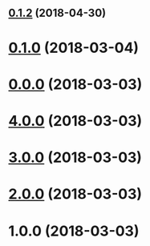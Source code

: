 <a name="0.1.2"></a>
## [0.1.2](https://github.com/theunreal/ngx-basicscroll/compare/v0.1.0...v0.1.2) (2018-04-30)



<a name="0.1.0"></a>
# [0.1.0](https://github.com/theunreal/ngx-basicscroll/compare/v0.0.0...v0.1.0) (2018-03-04)



<a name="0.0.0"></a>
# [0.0.0](https://github.com/theunreal/ngx-basicscroll/compare/v4.0.0...v0.0.0) (2018-03-03)



<a name="4.0.0"></a>
# [4.0.0](https://github.com/theunreal/ngx-basicscroll/compare/v3.0.0...v4.0.0) (2018-03-03)



<a name="3.0.0"></a>
# [3.0.0](https://github.com/theunreal/ngx-basicscroll/compare/v2.0.0...v3.0.0) (2018-03-03)



<a name="2.0.0"></a>
# [2.0.0](https://github.com/theunreal/ngx-basicscroll/compare/v1.0.0...v2.0.0) (2018-03-03)



<a name="1.0.0"></a>
# 1.0.0 (2018-03-03)



